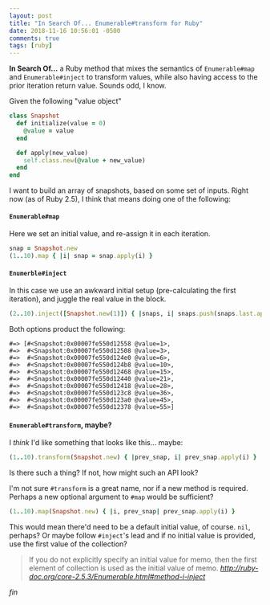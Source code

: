 ```yaml
---
layout: post
title: "In Search Of... Enumerable#transform for Ruby"
date: 2018-11-16 10:56:01 -0500
comments: true
tags: [ruby]
---
```


**In Search Of…** a Ruby method that mixes the semantics of `Enumerable#map` and `Enumerable#inject` to transform values, while also having access to the prior iteration return value.
Sounds odd, I know.

Given the following "value object"

``` ruby
class Snapshot
  def initialize(value = 0)
    @value = value
  end

  def apply(new_value)
    self.class.new(@value + new_value)
  end
end
```

I want to build an array of snapshots, based on some set of inputs.
Right now (as of Ruby 2.5), I think that means doing one of the following:

#### `Enumerable#map`

Here we set an initial value, and re-assign it in each iteration.

``` ruby
snap = Snapshot.new
(1..10).map { |i| snap = snap.apply(i) }
```

#### `Enumerble#inject`

In this case we use an awkward initial setup (pre-calculating the first iteration), and juggle the real value in the block.

``` ruby
(2..10).inject([Snapshot.new(1)]) { |snaps, i| snaps.push(snaps.last.apply(i)) }
```

Both options product the following:

``` irb
#=> [#<Snapshot:0x00007fe550d12558 @value=1>,
#=>  #<Snapshot:0x00007fe550d12508 @value=3>,
#=>  #<Snapshot:0x00007fe550d124e0 @value=6>,
#=>  #<Snapshot:0x00007fe550d124b8 @value=10>,
#=>  #<Snapshot:0x00007fe550d12468 @value=15>,
#=>  #<Snapshot:0x00007fe550d12440 @value=21>,
#=>  #<Snapshot:0x00007fe550d12418 @value=28>,
#=>  #<Snapshot:0x00007fe550d123c8 @value=36>,
#=>  #<Snapshot:0x00007fe550d123a0 @value=45>,
#=>  #<Snapshot:0x00007fe550d12378 @value=55>]
```

#### `Enumerable#transform`, maybe?

I _think_ I'd like something that looks like this… maybe:

``` ruby
(1..10).transform(Snapshot.new) { |prev_snap, i| prev_snap.apply(i) }
```

<!-- more -->

Is there such a thing?
If not, how might such an API look?

I'm not sure `#transform` is a great name, nor if a new method is required.
Perhaps a new optional argument to `#map` would be sufficient?

``` ruby
(1..10).map(Snapshot.new) { |i, prev_snap| prev_snap.apply(i) }
```

This would mean there'd need to be a default initial value, of course.
`nil`, perhaps?
Or maybe follow `#inject`'s lead and if no initial value is provided, use the first value of the collection?

> If you do not explicitly specify an initial value for memo, then the first element of collection is used as the initial value of memo.
> <cite>http://ruby-doc.org/core-2.5.3/Enumerable.html#method-i-inject</cite>

*fin*
